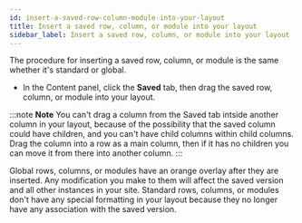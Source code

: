 ```yaml
---
id: insert-a-saved-row-column-module-into-your-layout
title: Insert a saved row, column, or module into your layout
sidebar_label: Insert a saved row, column, or module into your layout
---
```


The procedure for inserting a saved row, column, or module is the same whether
it's standard or global.

  * In the Content panel, click the **Saved** tab, then drag the saved row, column, or module into your layout.

:::note **Note**
You can't drag a column from the Saved tab intside another column in
your layout, because of the possibility that the saved column could have
children, and you can't have child columns within child columns. Drag the
column into a row as a main column, then if it has no children you can move it
from there into another column.
:::

Global rows, columns, or modules have an orange overlay after they are
inserted. Any modification you make to them will affect the saved version and
all other instances in your site. Standard rows, columns, or modules don't
have any special formatting in your layout because they no longer have any
association with the saved version.
